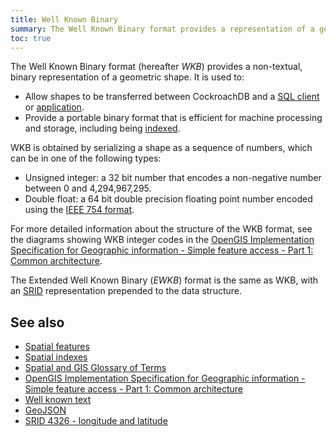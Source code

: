 ```yaml
---
title: Well Known Binary
summary: The Well Known Binary format provides a representation of a geometric shape that is efficient for machine processing and storage.
toc: true
---
```


The Well Known Binary format (hereafter _WKB_) provides a non-textual, binary representation of a geometric shape.  It is used to:

- Allow shapes to be transferred between CockroachDB and a [SQL client](cockroach-sql.html) or [application](build-a-java-app-with-cockroachdb.html).
- Provide a portable binary format that is efficient for machine processing and storage, including being [indexed](spatial-indexes.html).

WKB is obtained by serializing a shape as a sequence of numbers, which can be in one of the following types:

- Unsigned integer: a 32 bit number that encodes a non-negative number between 0 and 4,294,967,295.
- Double float: a 64 bit double precision floating point number encoded using the [IEEE 754 format](https://en.wikipedia.org/wiki/IEEE_754).

For more detailed information about the structure of the WKB format, see the diagrams showing WKB integer codes in the [OpenGIS Implementation Specification for Geographic information - Simple feature access - Part 1: Common architecture](https://portal.opengeospatial.org/files/?artifact_id=25355).

<a name="ewkb"></a>

The Extended Well Known Binary (_EWKB_) format is the same as WKB, with an [SRID](spatial-glossary.html#srid) representation prepended to the data structure.

## See also

- [Spatial features](spatial-features.html)
- [Spatial indexes](spatial-indexes.html)
- [Spatial and GIS Glossary of Terms](spatial-glossary.html)
- [OpenGIS Implementation Specification for Geographic information - Simple feature access - Part 1: Common architecture](https://portal.opengeospatial.org/files/?artifact_id=25355)
- [Well known text](well-known-text.html)
- [GeoJSON](geojson.html)
- [SRID 4326 - longitude and latitude](srid-4326.html)

